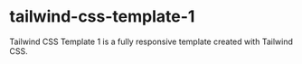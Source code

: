 # tailwind-css-template-1
Tailwind CSS Template 1 is a fully responsive template created with Tailwind CSS. 
